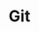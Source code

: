 ---
title: "Git"
layout: category
permalink: /categories/git/
author_profile: true
taxonomy: Git
sidebar:
  nav: "categories"
---